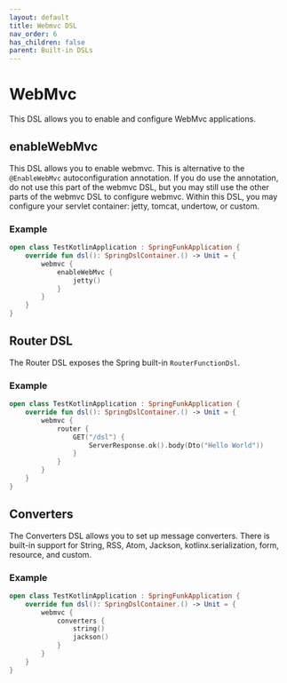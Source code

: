 ```yaml
---
layout: default
title: Webmvc DSL
nav_order: 6
has_children: false
parent: Built-in DSLs
---
```


# WebMvc
This DSL allows you to enable and configure WebMvc applications.

## enableWebMvc
This DSL allows you to enable webmvc. This is alternative to the `@EnableWebMvc` autoconfiguration annotation.
If you do use the annotation, do not use this part of the webmvc DSL, but you may still use the other parts of the webmvc DSL to configure webmvc. Within this DSL, you may configure your servlet container: jetty, tomcat, undertow, or custom.
### Example
```kotlin
open class TestKotlinApplication : SpringFunkApplication {
    override fun dsl(): SpringDslContainer.() -> Unit = {
        webmvc {
            enableWebMvc {
                jetty()
            }
        }
    }
}
```

## Router DSL
The Router DSL exposes the Spring built-in `RouterFunctionDsl`.

### Example
```kotlin
open class TestKotlinApplication : SpringFunkApplication {
    override fun dsl(): SpringDslContainer.() -> Unit = {
        webmvc {
            router {
                GET("/dsl") {
                    ServerResponse.ok().body(Dto("Hello World"))
                }
            }
        }
    }
}
```

## Converters
The Converters DSL allows you to set up message converters. There is built-in support for String, RSS, Atom, Jackson, kotlinx.serialization, form, resource, and custom.

### Example
```kotlin
open class TestKotlinApplication : SpringFunkApplication {
    override fun dsl(): SpringDslContainer.() -> Unit = {
        webmvc {
            converters {
                string()
                jackson()
            }
        }
    }
}
```